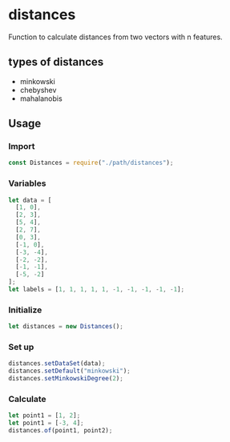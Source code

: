 # distances

Function to calculate distances from two vectors with n features.

## types of distances

- minkowski
- chebyshev
- mahalanobis

## Usage

### Import

```javascript
const Distances = require("./path/distances");
```

### Variables

```javascript
let data = [
  [1, 0],
  [2, 3],
  [5, 4],
  [2, 7],
  [0, 3],
  [-1, 0],
  [-3, -4],
  [-2, -2],
  [-1, -1],
  [-5, -2]
];
let labels = [1, 1, 1, 1, 1, -1, -1, -1, -1, -1];
```

### Initialize

```javascript
let distances = new Distances();
```

### Set up

```javascript
distances.setDataSet(data);
distances.setDefault("minkowski");
distances.setMinkowskiDegree(2);
```

### Calculate

```javascript
let point1 = [1, 2];
let point1 = [-3, 4];
distances.of(point1, point2);
```
